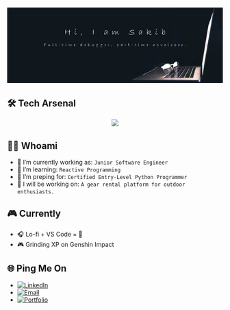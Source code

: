 <!-- ![banner](images/banner.png)

<br/>

## :desktop_computer: Techs I know:

<br>
<p align="center">
<img height="50" src="images/icons/html-5.png"/>
<img height="50" src="images/icons/css.png"/>
<img height="50" src="images/icons/javascript.png"/>
<img height="50" src="images/icons/react.png"/>
<img height="50" src="images/icons/tailwind.png"/>
<img height="50" src="images/icons/Bootsrap.png"/>
<img height="50" src="images/icons/node.png"/>
<img height="50" src="images/icons/express.png"/>
<img height="50" src="images/icons/photoshop.png"/>
</p>

<br/>

# Connect with me on [<img height="50" src="images/icons/linkedin.png">](https://www.linkedin.com/in/nazmus-sakib-b71682234/)

<br/>

## :hammer: I’m currently working on:

- Enjoying my life as junior software engineer
- Noting down my ideas for future projects

## :maple_leaf: I’m learning:

- Deep Learning
- Spring Boot
- How to assist in managing an enterprise level projects
- Automation of difficult tasks

## :test_tube: In the future I will be exploring:

- Making games with engine like unity
- Making apps with flutter
- Integrating Deep Learning in games to make them more immersive

## :video_game: I Like to:

- Play Games
- Watch Animes -->

<p align="center">
  <img src="images/banner-2.png" />
</p>

## 🛠️ Tech Arsenal

<p align="center">
  <a>
    <img src="https://skillicons.dev/icons?i=js,ts,py,java,html,css,angular,react,nextjs,nodejs,spring,express,postgres,mongodb,mysql" />
  </a>
</p>

## 🧑‍💻 Whoami

- 💼 I’m currently working as: `Junior Software Engineer`
- 🌱 I’m learning: `Reactive Programming`
- 📜 I’m preping for: `Certified Entry-Level Python Programmer`
- 🔭 I will be working on: `A gear rental platform for outdoor enthusiasts.`

## 🎮 Currently

- 🎧 Lo-fi + VS Code = 💙
- 🎮 Grinding XP on Genshin Impact

## 🌐 Ping Me On 
- [![LinkedIn](https://img.shields.io/badge/LinkedIn-blue?style=flat&logo=linkedin&logoColor=white)](https://www.linkedin.com/in/nazmussakibofficial/) 
- [![Email](https://img.shields.io/badge/Email-D14836?style=flat&logo=gmail&logoColor=white)](mailto:nazmussakibofficial19@gmail.com)
- [![Portfolio](https://img.shields.io/badge/Portfolio-000?style=flat&logo=vercel&logoColor=white)](https://nazmussakibofficial.github.io/my-portfolio/) 